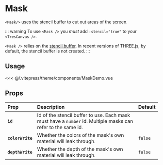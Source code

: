 # Mask

<DocsDemo>
  <MaskDemo />
</DocsDemo>

`<Mask/>` uses the stencil buffer to cut out areas of the screen.

::: warning
To use `<Mask />` you *must* add `:stencil="true"` to your `<TresCanvas />`.

`<Mask />` relies on the [stencil buffer](https://threejs.org/docs/#api/en/renderers/WebGLRenderer). In recent versions of THREE.js, by default, the stencil buffer is not created.
:::

## Usage

<<< @/.vitepress/theme/components/MaskDemo.vue

## Props

| Prop           | Description                                                                                                                                                            | Default              |
| :------------- | :--------------------------------------------------------------------------------------------------------------------------------------------------------------------- | -------------------- |
| **`id`**    | Id of the stencil buffer to use. Each mask must have a `number` id. Multiple masks can refer to the same id. | |
| **`colorWrite`** | Whether the colors of the mask's own material will leak through. | `false` |
| **`depthWrite`** | Whether the depth of the mask's own material will leak through. | `false` |
